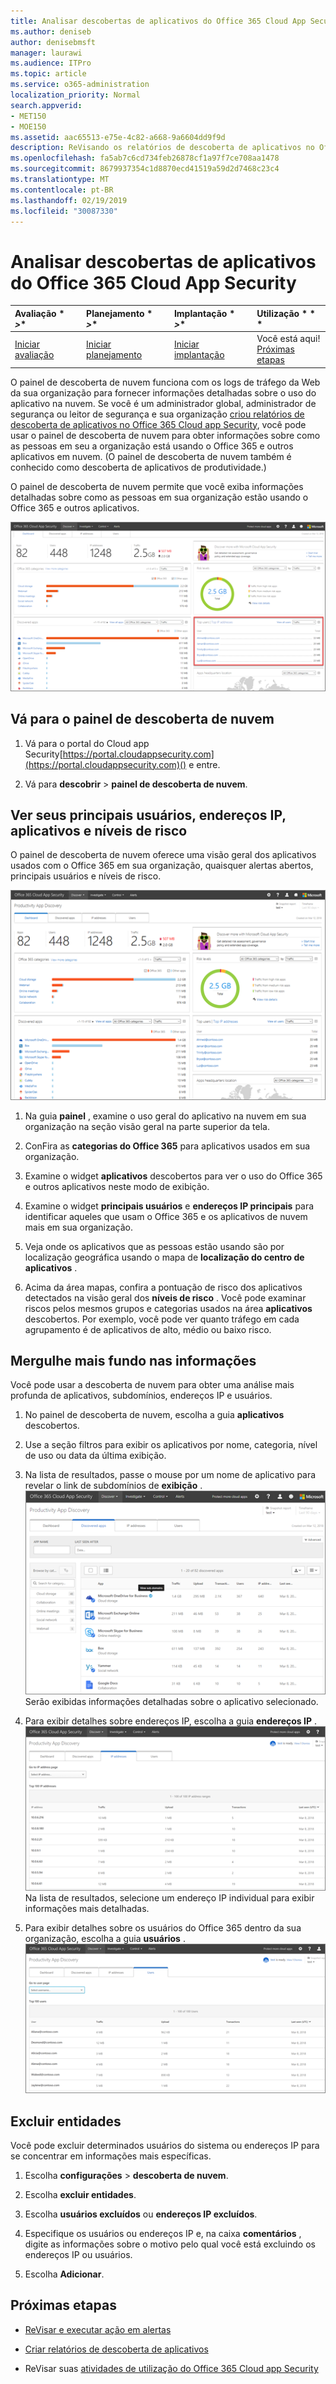 ```yaml
---
title: Analisar descobertas de aplicativos do Office 365 Cloud App Security
ms.author: deniseb
author: denisebmsft
manager: laurawi
ms.audience: ITPro
ms.topic: article
ms.service: o365-administration
localization_priority: Normal
search.appverid:
- MET150
- MOE150
ms.assetid: aac65513-e75e-4c82-a668-9a6604dd9f9d
description: ReVisando os relatórios de descoberta de aplicativos no Office 365 Cloud app Security pode ajudá-lo a saber mais sobre como as pessoas em sua organização usam aplicativos de nuvem. Depois de criar relatórios de descoberta de aplicativos usando arquivos de log de seus firewalls e proxies, revise os resultados no painel de descoberta de aplicativos.
ms.openlocfilehash: fa5ab7c6cd734feb26878cf1a97f7ce708aa1478
ms.sourcegitcommit: 8679937354c1d8870ecd41519a59d2d7468c23c4
ms.translationtype: MT
ms.contentlocale: pt-BR
ms.lasthandoff: 02/19/2019
ms.locfileid: "30087330"
---
```

# <a name="review-app-discovery-findings-in-office-365-cloud-app-security"></a>Analisar descobertas de aplicativos do Office 365 Cloud App Security
  
|Avaliação * *\>**|Planejamento * *\>**|Implantação * *\>**|Utilização * * *|
|:-----|:-----|:-----|:-----|
|[Iniciar avaliação](office-365-cas-overview.md) <br/> |[Iniciar planejamento](get-ready-for-office-365-cas.md) <br/> |[Iniciar implantação](turn-on-office-365-cas.md) <br/> |Você está aqui!  <br/> [Próximas etapas](#next-steps) <br/> |
   
O painel de descoberta de nuvem funciona com os logs de tráfego da Web da sua organização para fornecer informações detalhadas sobre o uso do aplicativo na nuvem. Se você é um administrador global, administrador de segurança ou leitor de segurança e sua organização [criou relatórios de descoberta de aplicativos no Office 365 Cloud app Security](create-app-discovery-reports-in-ocas.md), você pode usar o painel de descoberta de nuvem para obter informações sobre como as pessoas em seu a organização está usando o Office 365 e outros aplicativos em nuvem. (O painel de descoberta de nuvem também é conhecido como descoberta de aplicativos de produtividade.)
  
 O painel de descoberta de nuvem permite que você exiba informações detalhadas sobre como as pessoas em sua organização estão usando o Office 365 e outros aplicativos. 
  
![O painel de descoberta de nuvem foi atualizado](media/12712681-c0b3-4cb3-b7fd-2cf2ad4e825f.png)
     
## <a name="go-to-the-cloud-discovery-dashboard"></a>Vá para o painel de descoberta de nuvem

1. Vá para o portal do Cloud app Security[https://portal.cloudappsecurity.com](https://portal.cloudappsecurity.com)() e entre.
    
2. Vá para **descobrir** \> **painel de descoberta de nuvem**.
    
## <a name="see-your-top-users-ip-addresses-apps-and-risk-levels"></a>Ver seus principais usuários, endereços IP, aplicativos e níveis de risco

O painel de descoberta de nuvem oferece uma visão geral dos aplicativos usados com o Office 365 em sua organização, quaisquer alertas abertos, principais usuários e níveis de risco.
  
![Dashboaard de descoberta de nuvem](media/06696946-fbdf-4781-b5b8-2ac074fcb2a1.png)
  
1. Na guia **painel** , examine o uso geral do aplicativo na nuvem em sua organização na seção visão geral na parte superior da tela. 
    
2. ConFira as **categorias do Office 365** para aplicativos usados em sua organização. 
    
3. Examine o widget **aplicativos** descobertos para ver o uso do Office 365 e outros aplicativos neste modo de exibição. 
    
4. Examine o widget **principais usuários** e **endereços IP principais** para identificar aqueles que usam o Office 365 e os aplicativos de nuvem mais em sua organização. 
    
5. Veja onde os aplicativos que as pessoas estão usando são por localização geográfica usando o mapa de **localização do centro de aplicativos** . 
    
6. Acima da área mapas, confira a pontuação de risco dos aplicativos detectados na visão geral dos **níveis de risco** . Você pode examinar riscos pelos mesmos grupos e categorias usados na área **aplicativos** descobertos. Por exemplo, você pode ver quanto tráfego em cada agrupamento é de aplicativos de alto, médio ou baixo risco. 
    
## <a name="dive-deeper-into-the-information"></a>Mergulhe mais fundo nas informações

Você pode usar a descoberta de nuvem para obter uma análise mais profunda de aplicativos, subdomínios, endereços IP e usuários.
  
1. No painel de descoberta de nuvem, escolha a guia **aplicativos** descobertos. 
    
2. Use a seção filtros para exibir os aplicativos por nome, categoria, nível de uso ou data da última exibição.
    
3. Na lista de resultados, passe o mouse por um nome de aplicativo para revelar o link de subdomínios de **exibição** .<br/> ![Focalize ao lado de um aplicativo para mostrar um link para exibir os detalhes do subdomínio](media/4a212215-8a2c-46fd-9ef9-89e4064658a6.png)<br/>Serão exibidas informações detalhadas sobre o aplicativo selecionado.
    
4. Para exibir detalhes sobre endereços IP, escolha a guia **endereços IP** .<br/>![A descoberta de nuvem mostra informações detalhadas sobre endereços IP](media/0c742bf6-da9e-4d22-8656-a27a5007d5d5.png)<br/>Na lista de resultados, selecione um endereço IP individual para exibir informações mais detalhadas.
    
5. Para exibir detalhes sobre os usuários do Office 365 dentro da sua organização, escolha a guia **usuários** .<br/>![Descoberta de nuvem-informações de usuários](media/2d9c2d85-01e6-4057-8020-d9a68f26bbac.png)
  
## <a name="exclude-entities"></a>Excluir entidades

Você pode excluir determinados usuários do sistema ou endereços IP para se concentrar em informações mais específicas.
  
1. Escolha **configurações** \> **descoberta de nuvem**.
    
2. Escolha **excluir entidades**.
    
3. Escolha **usuários excluídos** ou **endereços IP excluídos**.
    
4. Especifique os usuários ou endereços IP e, na caixa **comentários** , digite as informações sobre o motivo pelo qual você está excluindo os endereços IP ou usuários. 
    
5. Escolha **Adicionar**.
    
## <a name="next-steps"></a>Próximas etapas

- [ReVisar e executar ação em alertas](review-office-365-cas-alerts.md)
    
- [Criar relatórios de descoberta de aplicativos](create-app-discovery-reports-in-ocas.md)
    
- ReVisar suas [atividades de utilização do Office 365 Cloud app Security](utilization-activities-for-ocas.md)
    

